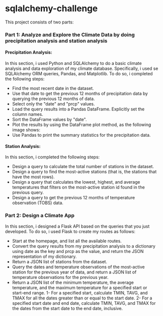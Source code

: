 # sqlalchemy-challenge

This project consists of two parts:

### Part 1: Analyze and Explore the Climate Data by doing precipitation analysis and station analysis
 
 #### Precipitation Analysis:
 
In this section, i used Python and SQLAlchemy to do a basic climate analysis and data exploration of my climate database. Specifically, i used se SQLAlchemy ORM queries, Pandas, and Matplotlib. To do so, i completed the following steps:
 
- Find the most recent date in the dataset.
- Use that date to get the previous 12 months of precipitation data by querying the previous 12 months of data.
- Select only the "date" and "prcp" values.
- Load the query results into a Pandas DataFrame. Explicitly set the column names.
- Sort the DataFrame values by "date".
- Plot the results by using the DataFrame plot method, as the following image shows:
- Use Pandas to print the summary statistics for the precipitation data. 
 
 #### Station Analysis:
 
In this section, i completed the following steps:
 
- Design a query to calculate the total number of stations in the dataset. 
- Design a query to find the most-active stations (that is, the stations that have the most rows). 
- Design a query that calculates the lowest, highest, and average temperatures that filters on the most-active station id found in the previous query.
- Design a query to get the previous 12 months of temperature observation (TOBS) data.

### Part 2: Design a Climate App

In this section, i designed a Flask API based on the queries that you just developed. To do so, i used Flask to create my routes as follows:
- Start at the homepage, and list all the available routes.
- Convert the query results from my precipitation analysis to a dictionary using date as the key and prcp as the value, and return the JSON representation of my dictionary.
- Return a JSON list of stations from the dataset.
- Query the dates and temperature observations of the most-active station for the previous year of data, and return a JSON list of temperature observations for the previous year.
- Return a JSON list of the minimum temperature, the average temperature, and the maximum temperature for a specified start or start-end range.
 1- For a specified start, calculate TMIN, TAVG, and TMAX for all the dates greater than or equal to the start date.
 2- For a specified start date and end date, calculate TMIN, TAVG, and TMAX for the dates from the start date to the end date, inclusive.


